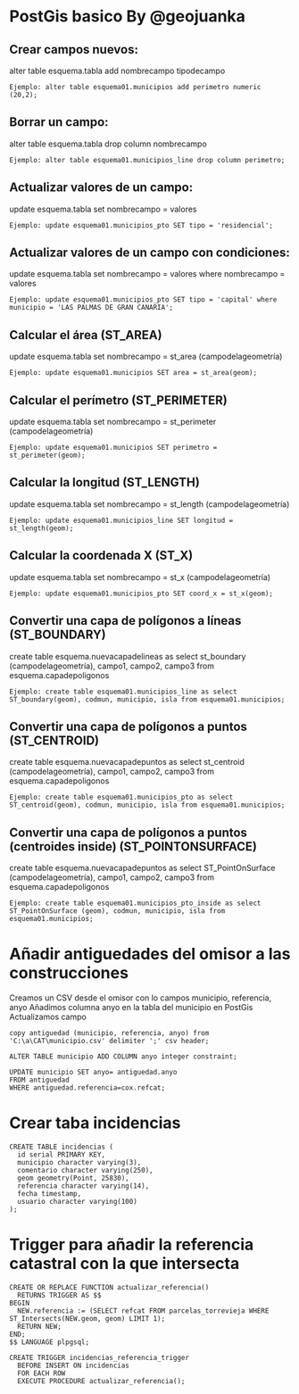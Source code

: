 # PostGis basico By @geojuanka

## Crear campos nuevos: 

alter table esquema.tabla add nombrecampo tipodecampo 
```
Ejemplo: alter table esquema01.municipios add perimetro numeric (20,2);
```
## Borrar un campo: 

alter table esquema.tabla drop column nombrecampo 
```
Ejemplo: alter table esquema01.municipios_line drop column perimetro;
```
## Actualizar valores de un campo: 

update esquema.tabla set nombrecampo = valores 
```
Ejemplo: update esquema01.municipios_pto SET tipo = 'residencial';
```

## Actualizar valores de un campo con condiciones: 
update esquema.tabla set nombrecampo = valores where nombrecampo = valores 
```
Ejemplo: update esquema01.municipios_pto SET tipo = 'capital' where municipio = 'LAS PALMAS DE GRAN CANARIA';
```

## Calcular el área (ST_AREA)

update esquema.tabla set nombrecampo = st_area (campodelageometría)
```
Ejemplo: update esquema01.municipios SET area = st_area(geom);
```
## Calcular el perímetro (ST_PERIMETER) 
update esquema.tabla set nombrecampo = st_perimeter (campodelageometría)
```
Ejemplo: update esquema01.municipios SET perimetro = st_perimeter(geom);
```
## Calcular la longitud (ST_LENGTH) 
update esquema.tabla set nombrecampo = st_length (campodelageometría) 
```
Ejemplo: update esquema01.municipios_line SET longitud = st_length(geom);
```
## Calcular la coordenada X (ST_X) 
update esquema.tabla set nombrecampo = st_x (campodelageometría) 
```
Ejemplo: update esquema01.municipios_pto SET coord_x = st_x(geom);
```

## Convertir una capa de polígonos a líneas (ST_BOUNDARY) 
create table esquema.nuevacapadelineas as select st_boundary (campodelageometría), campo1, campo2, campo3 from esquema.capadepoligonos
```
Ejemplo: create table esquema01.municipios_line as select ST_boundary(geom), codmun, municipio, isla from esquema01.municipios;
```

## Convertir una capa de polígonos a puntos (ST_CENTROID) 
create table esquema.nuevacapadepuntos as select st_centroid (campodelageometría), campo1, campo2, campo3 from esquema.capadepoligonos
```
Ejemplo: create table esquema01.municipios_pto as select ST_centroid(geom), codmun, municipio, isla from esquema01.municipios;
```
## Convertir una capa de polígonos a puntos (centroides inside) (ST_POINTONSURFACE) 
create table esquema.nuevacapadepuntos as select ST_PointOnSurface (campodelageometría), campo1, campo2, campo3 from esquema.capadepoligonos
```
Ejemplo: create table esquema01.municipios_pto_inside as select ST_PointOnSurface (geom), codmun, municipio, isla from esquema01.municipios;
```
# Añadir antiguedades del omisor a las construcciones

Creamos un CSV desde el omisor con lo campos municipio, referencia, anyo
Añadimos columna anyo en la tabla del municipio en PostGis
Actualizamos campo
```
copy antiguedad (municipio, referencia, anyo) from 'C:\a\CAT\municipio.csv' delimiter ';' csv header;

ALTER TABLE municipio ADD COLUMN anyo integer constraint;

UPDATE municipio SET anyo= antiguedad.anyo
FROM antiguedad
WHERE antiguedad.referencia=cox.refcat;
``` 

# Crear taba incidencias 
``` 
CREATE TABLE incidencias (
  id serial PRIMARY KEY,
  municipio character varying(3),
  comentario character varying(250),
  geom geometry(Point, 25830),
  referencia character varying(14),
  fecha timestamp,
  usuario character varying(100)
);
``` 
# Trigger para añadir la referencia catastral con la que intersecta
``` 
CREATE OR REPLACE FUNCTION actualizar_referencia()
  RETURNS TRIGGER AS $$
BEGIN
  NEW.referencia := (SELECT refcat FROM parcelas_torrevieja WHERE ST_Intersects(NEW.geom, geom) LIMIT 1);
  RETURN NEW;
END;
$$ LANGUAGE plpgsql;

CREATE TRIGGER incidencias_referencia_trigger
  BEFORE INSERT ON incidencias
  FOR EACH ROW
  EXECUTE PROCEDURE actualizar_referencia();
``` 



